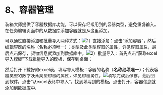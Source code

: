 # 8、容器管理

装箱大师提供了容器数据库功能，可以保存经常用到的容器类型，避免重复输入。在任务编辑页面中的从数据库添加容器就是从这里添加。

可以通过直接添加和批量导入两种方式：![](https://github.com/loadmaster/loadmaster-manual/tree/4f20f7e1d8eaa187d96657173bdf15a3c193db55/assets/hhh.png)1）直接添加：点击“添加容器”，然后编辑容器的名称（名称必须唯一）；类型及此类型容器的属性，详见容器属性，最后点击保存，货物信息就添加到数据库中。![](https://github.com/loadmaster/loadmaster-manual/tree/4f20f7e1d8eaa187d96657173bdf15a3c193db55/assets/iii.png)2）批量导入：首先点击“获取excel导入模板”下载批量导入的模板，保存到桌面；

然后打开下载好的excel表，填写导入模板：容器的名称（**名称必须唯一**）；代表容器类型的数字及此类型容器的属性，详见容器属性。![](https://github.com/loadmaster/loadmaster-manual/tree/4f20f7e1d8eaa187d96657173bdf15a3c193db55/assets/kkk.png)填写完成后保存。最后回到软件，点击“从excel表格中导入”，找到填写到的模板，点击打开，容器信息就添加到数据库中。

